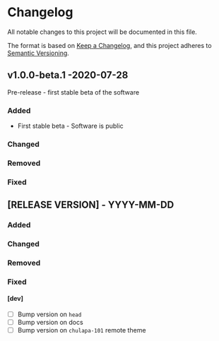 # Changelog
All notable changes to this project will be documented in this file.

The format is based on [Keep a Changelog](https://keepachangelog.com/en/1.0.0/),
and this project adheres to [Semantic Versioning](https://semver.org/spec/v2.0.0.html).


## v1.0.0-beta.1 -2020-07-28

Pre-release - first stable beta of the software

### Added

- First stable beta - Software is public 

### Changed

### Removed

### Fixed


## [RELEASE VERSION] - YYYY-MM-DD

### Added

### Changed

### Removed

### Fixed

#### [dev]

- [ ] Bump version on `head`
- [ ] Bump version on docs
- [ ] Bump version on `chulapa-101` remote theme